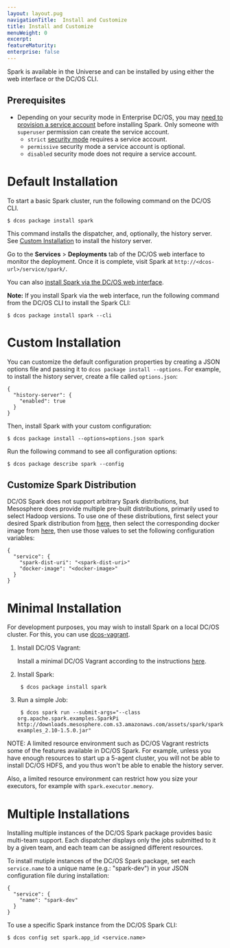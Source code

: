 ```yaml
---
layout: layout.pug
navigationTitle:  Install and Customize
title: Install and Customize
menuWeight: 0
excerpt:
featureMaturity:
enterprise: false
---
```


<!-- This source repo for this topic is https://github.com/mesosphere/spark-build -->


Spark is available in the Universe and can be installed by using either the web interface or the DC/OS CLI.

##  <a name="install-enterprise"></a>Prerequisites

- Depending on your security mode in Enterprise DC/OS, you may [need to provision a service account](/services/spark/spark-auth/) before installing Spark. Only someone with `superuser` permission can create the service account.
	- `strict` [security mode](/1.9/installing/ent/custom/configuration/configuration-parameters/#security-and-authentication) requires a service account.  
	- `permissive` security mode a service account is optional.
	- `disabled` security mode does not require a service account.

# Default Installation

To start a basic Spark cluster, run the following command on the DC/OS CLI.

    $ dcos package install spark

This command installs the dispatcher, and, optionally, the history server. See [Custom Installation][7] to install the history server.

Go to the **Services** > **Deployments** tab of the DC/OS web interface to monitor the deployment. Once it is
complete, visit Spark at `http://<dcos-url>/service/spark/`.

You can also [install Spark via the DC/OS web interface](/1.9/usage/webinterface/#universe).

**Note:** If you install Spark via the web interface, run the following command from the DC/OS CLI to install the Spark CLI:

    $ dcos package install spark --cli

<a name="custom"></a>

# Custom Installation

You can customize the default configuration properties by creating a JSON options file and passing it to `dcos package install --options`. For example, to install the history server, create a file called `options.json`:

    {
      "history-server": {
        "enabled": true
      }
    }

Then, install Spark with your custom configuration:

    $ dcos package install --options=options.json spark

Run the following command to see all configuration options:

    $ dcos package describe spark --config

## Customize Spark Distribution

DC/OS Spark does not support arbitrary Spark distributions, but Mesosphere does provide multiple pre-built distributions, primarily used to select Hadoop versions.  To use one of these distributions, first select your desired Spark distribution from [here](https://github.com/mesosphere/spark-build/blob/master/docs/spark-versions.md), then select the corresponding docker image from [here](https://hub.docker.com/r/mesosphere/spark/tags/), then use those values to set the following configuration variables:

    {
      "service": {
        "spark-dist-uri": "<spark-dist-uri>"
        "docker-image": "<docker-image>"
      }
    }

# Minimal Installation

For development purposes, you may wish to install Spark on a local DC/OS cluster. For this, you can use [dcos-vagrant][16].

1. Install DC/OS Vagrant:

	Install a minimal DC/OS Vagrant according to the instructions [here][16].

1. Install Spark:

        $ dcos package install spark

1. Run a simple Job:

        $ dcos spark run --submit-args="--class org.apache.spark.examples.SparkPi http://downloads.mesosphere.com.s3.amazonaws.com/assets/spark/spark-examples_2.10-1.5.0.jar"

NOTE: A limited resource environment such as DC/OS Vagrant restricts some of the features available in DC/OS Spark.  For example, unless you have enough resources to start up a 5-agent cluster, you will not be able to install DC/OS HDFS, and you thus won't be able to enable the history server.

Also, a limited resource environment can restrict how you size your executors, for example with `spark.executor.memory`.

# Multiple Installations

Installing multiple instances of the DC/OS Spark package provides basic multi-team support. Each dispatcher displays only the jobs submitted to it by a given team, and each team can be assigned different resources.

To install mutiple instances of the DC/OS Spark package, set each `service.name` to a unique name (e.g.: "spark-dev") in your JSON configuration file during installation:

    {
      "service": {
        "name": "spark-dev"
      }
    }

To use a specific Spark instance from the DC/OS Spark CLI:

    $ dcos config set spark.app_id <service.name>

 [7]: #custom
 [16]: https://github.com/mesosphere/dcos-vagrant
